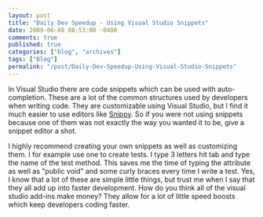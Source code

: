 ```yaml
---
layout: post
title: "Daily Dev Speedup - Using Visual Studio Snippets"
date: 2009-06-08 08:53:00 -0400
comments: true
published: true
categories: ["blog", "archives"]
tags: ["Blog"]
permalink: "/post/Daily-Dev-Speedup-Using-Visual-Studio-Snippets"
---
```

<!-- more -->

<p>In Visual Studio there are code snippets which can be used with auto-completion. These are a lot of the common structures used by developers when writing code. They are customizable using Visual Studio, but I find it much easier to use editors like <a href="http://www.codeplex.com/snippy" target="_blank">Snippy</a>. So if you were not using snippets because one of them was not exactly the way you wanted it to be, give a snippet editor a shot.</p>
<p>I highly recommend creating your own snippets as well as customizing them. I for example use one to create tests. I type 3 letters hit tab and type the name of the test method. This saves me the time of typing the attribute as well as "public void" and some curly braces every time I write a test. Yes, I know that a lot of these are simple little things, but trust me when I say that they all add up into faster development. How do you think all of the visual studio add-ins make money? They allow for a lot of little speed boosts which keep developers coding faster.</p>
<p>
<object width="425" height="344">
<param name="movie" value="http://www.youtube.com/v/0-82bYs_ihc&amp;color1=0xb1b1b1&amp;color2=0xcfcfcf&amp;hl=en&amp;feature=player_embedded&amp;fs=1" />
<param name="allowFullScreen" value="true" /><embed type="application/x-shockwave-flash" width="425" height="344" src="http://www.youtube.com/v/0-82bYs_ihc&amp;color1=0xb1b1b1&amp;color2=0xcfcfcf&amp;hl=en&amp;feature=player_embedded&amp;fs=1" allowfullscreen="true"></embed>
</object>
</p>

